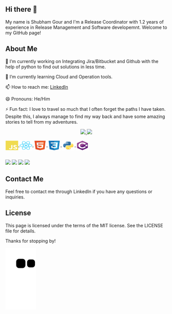 ## Hi there 👋

My name is Shubham Gour and I'm a Release Coordinator with 1.2 years of experience in Release Management and Software developemnt. Welcome to my GitHub page!

## About Me
🔭 I’m currently working on Integrating Jira/Bitbucket and Github with the help of python to find out solutions in less time.

🌱 I’m currently learning Cloud and Operation tools.

📫 How to reach me:  [LinkedIn](https://www.linkedin.com/in/theshubhamgour) 

😄 Pronouns: He/Him

⚡ Fun fact: I love to travel so much that I often forget the paths I have taken. Despite this, I always manage to find my way back and have some amazing stories to tell from my adventures.


<div align="center">
  <a href="https://github.com/theshubhamgour">
  <img height="180em" src="https://github-readme-stats.vercel.app/api?username=theshubhamgour&show_icons=true&theme=dracula&include_all_commits=true&count_private=true"/>
  <img height="180em" src="https://github-readme-stats.vercel.app/api/top-langs/?username=theshubhamgour&layout=compact&langs_count=7&theme=dracula"/>
</div>
<div style="display: inline_block"><br>
  <img align="center" alt="shubham-Js" height="30" width="40" src="https://raw.githubusercontent.com/devicons/devicon/master/icons/javascript/javascript-plain.svg">
  <img align="center" alt="shubham-React" height="30" width="40" src="https://raw.githubusercontent.com/devicons/devicon/master/icons/react/react-original.svg">
  <img align="center" alt="shubham-HTML" height="30" width="40" src="https://raw.githubusercontent.com/devicons/devicon/master/icons/html5/html5-original.svg">
  <img align="center" alt="shubham-CSS" height="30" width="40" src="https://raw.githubusercontent.com/devicons/devicon/master/icons/css3/css3-original.svg">
  <img align="center" alt="shubham-Python" height="30" width="40" src="https://raw.githubusercontent.com/devicons/devicon/master/icons/python/python-original.svg">
  <img align="center" alt="shubham-Csharp" height="30" width="40" src="https://raw.githubusercontent.com/devicons/devicon/master/icons/csharp/csharp-original.svg">
</div>
  
  ##
 
<div> 
  <a href="https://www.youtube.com/shubhamgourtech" target="_blank"><img src="https://img.shields.io/badge/YouTube-FF0000?style=for-the-badge&logo=youtube&logoColor=white" target="_blank"></a>
  <a href="https://instagram.com/theshubhamgour" target="_blank"><img src="https://img.shields.io/badge/-Instagram-%23E4405F?style=for-the-badge&logo=instagram&logoColor=white" target="_blank"></a>
  <a href = "mailto:iamtheshubhamgour@gmail.com"><img src="https://img.shields.io/badge/-Gmail-%23333?style=for-the-badge&logo=gmail&logoColor=white" target="_blank"></a>
  <a href="https://www.linkedin.com/in/theshubhamgour" target="_blank"><img src="https://img.shields.io/badge/-LinkedIn-%230077B5?style=for-the-badge&logo=linkedin&logoColor=white" target="_blank"></a> 
 
 
</div>
  
 ## Contact Me
Feel free to contact me through LinkedIn if you have any questions or inquiries.

## License
This page is licensed under the terms of the MIT license. See the LICENSE file for details.

Thanks for stopping by!
  
![Snake animation](https://github.com/rafaballerini/rafaballerini/blob/output/github-contribution-grid-snake.svg)
